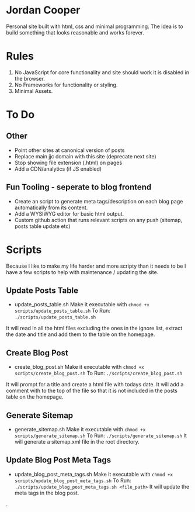 # Jordan Cooper

Personal site built with html, css and minimal programming. The idea is to build something that looks reasonable and works forever.

# Rules
1. No JavaScript for core functionality and site should work it is disabled in the browser.
2. No Frameworks for functionality or styling.
3. Minimal Assets.

# To Do

## Other
- Point other sites at canonical version of posts
- Replace main jjc domain with this site (deprecate next site)
- Stop showing file extension (.html) on pages
- Add a CDN/analytics (if JS enabled)
## Fun Tooling - seperate to blog frontend
- Create an script to generate meta tags/description on each blog page automatically from its content.
- Add a WYSIWYG editor for basic html output.
- Custom github action that runs relevant scripts on any push (sitemap, posts table update etc)

# Scripts
Because I like to make my life harder and more scripty than it needs to be I have a few scripts to help with maintenance / updating the site.

## Update Posts Table
- update_posts_table.sh
Make it executable with `chmod +x scripts/update_posts_table.sh`
To Run: `./scripts/update_posts_table.sh`

It will read in all the html files excluding the ones in the ignore list, extract the date and title and add them to the table on the homepage.

## Create Blog Post
- create_blog_post.sh
Make it executable with `chmod +x scripts/create_blog_post.sh`
To Run: `./scripts/create_blog_post.sh`

It will prompt for a title and create a html file with todays date. It will add a comment with <!-- unpublished --> to the top of the file so that it is not included in the posts table on the homepage.

## Generate Sitemap
- generate_sitemap.sh
Make it executable with `chmod +x scripts/generate_sitemap.sh`
To Run: `./scripts/generate_sitemap.sh`
It will generate a sitemap.xml file in the root directory.

## Update Blog Post Meta Tags
- update_blog_post_meta_tags.sh
Make it executable with `chmod +x scripts/update_blog_post_meta_tags.sh`
To Run: `./scripts/update_blog_post_meta_tags.sh <file_path>`
It will update the meta tags in the blog post.


.